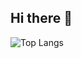 ## Hi there 👋

![Top Langs](https://github-readme-stats.vercel.app/api/top-langs/?username=nyakoowo&layout=compact)
